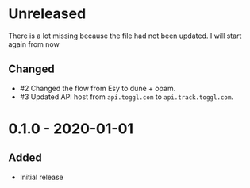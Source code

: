 # Unreleased

There is a lot missing because the file had not been updated. I will start again from now

## Changed

- #2 Changed the flow from Esy to dune + opam.
- #3 Updated API host from `api.toggl.com` to `api.track.toggl.com`.

# 0.1.0 - 2020-01-01

## Added

- Initial release
